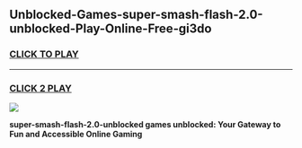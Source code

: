 
## Unblocked-Games-super-smash-flash-2.0-unblocked-Play-Online-Free-gi3do
<h3>
<a href="https://premium76.site?title=super-smash-flash-2.0-unblocked&ref=26A">CLICK TO PLAY</a></h3>
<hr>

<h3>
<a href="https://premium76.site?title=super-smash-flash-2.0-unblocked&ref=26A">CLICK 2 PLAY</a>
  
</h3>

<a href="https://premium76.site?title=super-smash-flash-2.0-unblocked&ref=26A"><img src="https://clearcache.store/games.png"></a>


**super-smash-flash-2.0-unblocked games unblocked: Your Gateway to Fun and Accessible Online Gaming**
